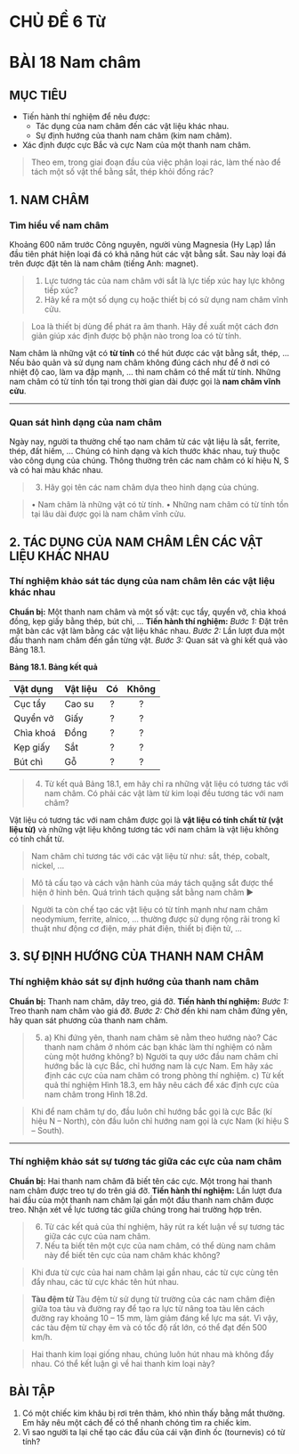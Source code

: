 # CHỦ ĐỀ 6 Từ
# BÀI 18 Nam châm

## MỤC TIÊU
- Tiến hành thí nghiệm để nêu được:
    + Tác dụng của nam châm đến các vật liệu khác nhau.
    + Sự định hướng của thanh nam châm (kim nam châm).
- Xác định được cực Bắc và cực Nam của một thanh nam châm.

> Theo em, trong giai đoạn đầu của việc phân loại rác, làm thế nào để tách một số vật thể bằng sắt, thép khỏi đống rác?

## 1. NAM CHÂM
### Tìm hiểu về nam châm
Khoảng 600 năm trước Công nguyên, người vùng Magnesia (Hy Lạp) lần đầu tiên phát hiện loại đá có khả năng hút các vật bằng sắt. Sau này loại đá trên được đặt tên là nam châm (tiếng Anh: magnet).

> 1. Lực tương tác của nam châm với sắt là lực tiếp xúc hay lực không tiếp xúc?
> 2. Hãy kể ra một số dụng cụ hoặc thiết bị có sử dụng nam châm vĩnh cửu.

> Loa là thiết bị dùng để phát ra âm thanh. Hãy đề xuất một cách đơn giản giúp xác định được bộ phận nào trong loa có từ tính.

Nam châm là những vật có **từ tính** có thể hút được các vật bằng sắt, thép, ...
Nếu bảo quản và sử dụng nam châm không đúng cách như để ở nơi có nhiệt độ cao, làm va đập mạnh, ... thì nam châm có thể mất từ tính.
Những nam châm có từ tính tồn tại trong thời gian dài được gọi là **nam châm vĩnh cửu**.

---

### Quan sát hình dạng của nam châm
Ngày nay, người ta thường chế tạo nam châm từ các vật liệu là sắt, ferrite, thép, đất hiếm, ... Chúng có hình dạng và kích thước khác nhau, tuỳ thuộc vào công dụng của chúng. Thông thường trên các nam châm có kí hiệu N, S và có hai màu khác nhau.

> 3. Hãy gọi tên các nam châm dựa theo hình dạng của chúng.

> • Nam châm là những vật có từ tính.
> • Những nam châm có từ tính tồn tại lâu dài được gọi là nam châm vĩnh cửu.

## 2. TÁC DỤNG CỦA NAM CHÂM LÊN CÁC VẬT LIỆU KHÁC NHAU
### Thí nghiệm khảo sát tác dụng của nam châm lên các vật liệu khác nhau
**Chuẩn bị:** Một thanh nam châm và một số vật: cục tẩy, quyển vở, chìa khoá đồng, kẹp giấy bằng thép, bút chì, ...
**Tiến hành thí nghiệm:**
*Bước 1:* Đặt trên mặt bàn các vật làm bằng các vật liệu khác nhau.
*Bước 2:* Lần lượt đưa một đầu thanh nam châm đến gần từng vật.
*Bước 3:* Quan sát và ghi kết quả vào Bảng 18.1.

**Bảng 18.1. Bảng kết quả**

| Vật dụng | Vật liệu | Có | Không |
| :--- | :--- | :---: | :---: |
| Cục tẩy | Cao su | ? | ? |
| Quyển vở | Giấy | ? | ? |
| Chìa khoá | Đồng | ? | ? |
| Kẹp giấy | Sắt | ? | ? |
| Bút chì | Gỗ | ? | ? |

> 4. Từ kết quả Bảng 18.1, em hãy chỉ ra những vật liệu có tương tác với nam châm. Có phải các vật làm từ kim loại đều tương tác với nam châm?

Vật liệu có tương tác với nam châm được gọi là **vật liệu có tính chất từ (vật liệu từ)** và những vật liệu không tương tác với nam châm là vật liệu không có tính chất từ.

> Nam châm chỉ tương tác với các vật liệu từ như: sắt, thép, cobalt, nickel, ...

> Mô tả cấu tạo và cách vận hành của máy tách quặng sắt được thể hiện ở hình bên.
> Quá trình tách quặng sắt bằng nam châm ►

> Người ta còn chế tạo các vật liệu có từ tính mạnh như nam châm neodymium, ferrite, alnico, ... thường được sử dụng rộng rãi trong kĩ thuật như động cơ điện, máy phát điện, thiết bị điện tử, ...

## 3. SỰ ĐỊNH HƯỚNG CỦA THANH NAM CHÂM
### Thí nghiệm khảo sát sự định hướng của thanh nam châm
**Chuẩn bị:** Thanh nam châm, dây treo, giá đỡ.
**Tiến hành thí nghiệm:**
*Bước 1:* Treo thanh nam châm vào giá đỡ.
*Bước 2:* Chờ đến khi nam châm đứng yên, hãy quan sát phương của thanh nam châm.

> 5. a) Khi đứng yên, thanh nam châm sẽ nằm theo hướng nào? Các thanh nam châm ở nhóm các bạn khác làm thí nghiệm có nằm cùng một hướng không?
> b) Người ta quy ước đầu nam châm chỉ hướng bắc là cực Bắc, chỉ hướng nam là cực Nam. Em hãy xác định các cực của nam châm có trong phòng thí nghiệm.
> c) Từ kết quả thí nghiệm Hình 18.3, em hãy nêu cách để xác định cực của nam châm trong Hình 18.2d.

> Khi để nam châm tự do, đầu luôn chỉ hướng bắc gọi là cực Bắc (kí hiệu N – North), còn đầu luôn chỉ hướng nam gọi là cực Nam (kí hiệu S – South).

---

### Thí nghiệm khảo sát sự tương tác giữa các cực của nam châm
**Chuẩn bị:** Hai thanh nam châm đã biết tên các cực. Một trong hai thanh nam châm được treo tự do trên giá đỡ.
**Tiến hành thí nghiệm:**
Lần lượt đưa hai đầu của một thanh nam châm lại gần một đầu thanh nam châm được treo.
Nhận xét về lực tương tác giữa chúng trong hai trường hợp trên.

> 6. Từ các kết quả của thí nghiệm, hãy rút ra kết luận về sự tương tác giữa các cực của nam châm.
> 7. Nếu ta biết tên một cực của nam châm, có thể dùng nam châm này để biết tên cực của nam châm khác không?

> Khi đưa từ cực của hai nam châm lại gần nhau, các từ cực cùng tên đẩy nhau, các từ cực khác tên hút nhau.

> **Tàu đệm từ**
> Tàu đệm từ sử dụng từ trường của các nam châm điện giữa toa tàu và đường ray để tạo ra lực từ nâng toa tàu lên cách đường ray khoảng 10 – 15 mm, làm giảm đáng kể lực ma sát. Vì vậy, các tàu đệm từ chạy êm và có tốc độ rất lớn, có thể đạt đến 500 km/h.

> Hai thanh kim loại giống nhau, chúng luôn hút nhau mà không đẩy nhau. Có thể kết luận gì về hai thanh kim loại này?

## BÀI TẬP
1. Có một chiếc kim khâu bị rơi trên thảm, khó nhìn thấy bằng mắt thường. Em hãy nêu một cách để có thể nhanh chóng tìm ra chiếc kim.
2. Vì sao người ta lại chế tạo các đầu của cái vặn đinh ốc (tournevis) có từ tính?
